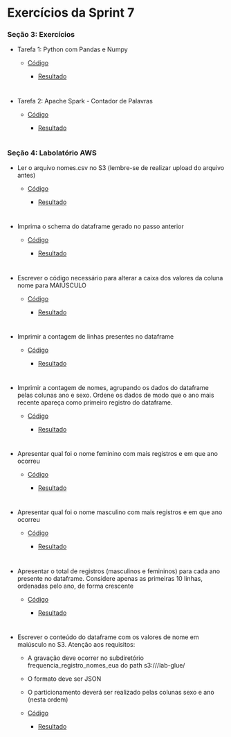 #
# Exercícios da Sprint 7

###  Seção 3: Exercícios

- Tarefa 1: Python com Pandas e Numpy

    - [Código](secao3e1.py)

        - [Resultado](atores.png)

#

- Tarefa 2: Apache Spark - Contador de Palavras

     - [Código](pyspark_contador.png)

        - [Resultado](contagem.txt)

#

###  Seção 4: Labolatório AWS

- Ler o arquivo nomes.csv no S3 (lembre-se de realizar upload do arquivo antes) 

    - [Código](labglue1.py)

        - [Resultado](labglue1.png)

#

- Imprima o schema do dataframe gerado no passo anterior

    - [Código](labglue2.py)

        - [Resultado](labglue2.png)

#


- Escrever o código necessário para alterar a caixa dos valores da coluna nome para MAIÚSCULO

    - [Código](labglue3.py)

        - [Resultado](labglue3.png)

#

- Imprimir a contagem de linhas presentes no dataframe

    - [Código](labglue4.py)

        - [Resultado](labglue4.png)

#

- Imprimir a contagem de nomes, agrupando os dados do dataframe pelas colunas ano e sexo. Ordene os dados de modo que o ano mais recente apareça como primeiro registro do dataframe.

    - [Código](labglue5.py)

        - [Resultado](labglue5.png)

#

- Apresentar qual foi o nome feminino com mais registros e em que ano ocorreu 

    - [Código](labglue6.py)

        - [Resultado](labglue6.png)

#

- Apresentar qual foi o nome masculino com mais registros e em que ano ocorreu 

    - [Código](labglue7.py)

        - [Resultado](labglue7.png)

#

- Apresentar o total de registros (masculinos e femininos) para cada ano presente no dataframe. Considere apenas as primeiras 10 linhas, ordenadas pelo ano, de forma crescente

    - [Código](labglue8.py)

        - [Resultado](labglue8.png)

#

- Escrever o conteúdo do dataframe com os valores de nome em maiúsculo no S3. Atenção aos requisitos:
		
	- A gravação deve ocorrer no subdiretório frequencia_registro_nomes_eua do path s3://<BUCKET>/lab-glue/
	- O formato deve ser JSON
	- O particionamento deverá ser realizado pelas colunas sexo e ano (nesta ordem) 

    - [Código](labglue9.py)

        - [Resultado](labglue9.json)

#






